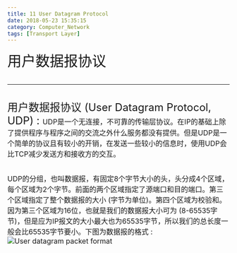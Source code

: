 ```yaml
---
title: 11 User Datagram Protocol
date: 2018-05-23 15:35:15
category: Computer_Network
tags: [Transport Layer]
---
```

<font size=6>用户数据报协议
<!--more-->

---
<font size=5>用户数据报协议 (User Datagram Protocol, UDP) : 
<font size=3>UDP是一个无连接，不可靠的传输层协议。在IP的基础上除了提供程序与程序之间的交流之外什么服务都没有提供。但是UDP是一个简单的协议且有较小的开销，在发送一些较小的信息时，使用UDP会比TCP减少发送方和接收方的交互。

UDP的分组，也叫数据报，有固定8个字节大小的头，头分成4个区域，每个区域为2个字节。前面的两个区域指定了源端口和目的端口。第三个区域指定了整个数据报的大小 (字节为单位)。第四个区域为校验和。因为第三个区域为16位，也就是我们的数据报大小可为 (8-65535字节)，但是应为IP报文的大小最大也为65535字节，所以我们的总长度一般会比65535字节要小。下图为数据报的格式 : 
![User datagram packet format](https://winteryangwt-1256492362.cos.ap-chengdu.myqcloud.com/%E8%AE%A1%E7%AE%97%E6%9C%BA%E7%BD%91%E7%BB%9C/%E6%95%B0%E6%8D%AE%E6%8A%A5%E6%A0%BC%E5%BC%8F.png)